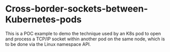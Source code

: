 # Cross-border-sockets-between-Kubernetes-pods
This is a POC example to demo the technique used by an K8s pod to open and process a TCP/IP socket within another pod on the same node, which is to be done via the Linux namespace API.
